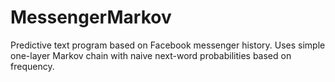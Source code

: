 # MessengerMarkov
Predictive text program based on Facebook messenger history. Uses simple one-layer Markov chain with naive next-word probabilities based on frequency.
